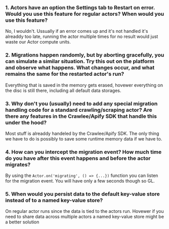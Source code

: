 ### 1. Actors have an option the Settings tab to Restart on error. Would you use this feature for regular actors? When would you use this feature?

No, I wouldn't. Ussually if an error comes up and it's not handled it's alreaddy too late, running the actor multiple times for no result would just waste our Actor compute units.

### 2. Migrations happen randomly, but by aborting gracefully, you can simulate a similar situation. Try this out on the platform and observe what happens. What changes occur, and what remains the same for the restarted actor's run?

Everything that is saved in the memory gets erased, hovewer everything on the disc is still there, including all default data storages.

### 3. Why don't you (usually) need to add any special migration handling code for a standard crawling/scraping actor? Are there any features in the Crawlee/Apify SDK that handle this under the hood?

Most stuff is alreaddy handeled by the Crawlee/Apify SDK. The only thing we have to do is possibly to save some runtime memory data if we have to.

### 4. How can you intercept the migration event? How much time do you have after this event happens and before the actor migrates?

By using the `Actor.on('migrating', () => {...})` function you can listen for the migration event. You will have only a few seconds though so GL.

### 5. When would you persist data to the default key-value store instead of to a named key-value store?

On regular actor runs since the data is tied to the actors run. Hovewer if you need to share data across multiple actors a named key-value store might be a better solution
